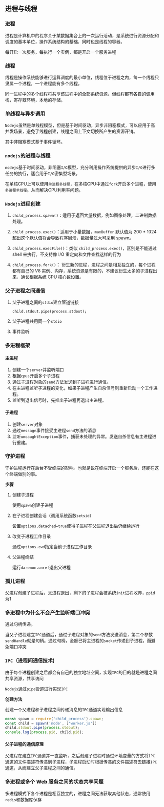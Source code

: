 ## 进程与线程

### 进程

进程是计算机中的程序关于某数据集合上的一次运行活动，是系统进行资源分配和调度的基本单位，操作系统结构的基础，同时也是线程的容器。

每开启一次服务，每执行一个实例，都是开启一个服务进程



### 线程

线程是操作系统能够进行运算调度的最小单位，线程位于进程之内，每一个线程只隶属一个进程，一个进程能有多个线程。

同一进程中的多个线程将共享该进程中的全部系统资源，但线程都有各自的调用栈，寄存器环境，本地的存储。



### 单线程与异步调用

`Nodejs`虽然是单线程模型，但是基于时间驱动，异步非阻塞模式，可以应用于高并发场景，避免了线程创建，线程之间上下文切换所产生的资源开销。

其中非阻塞模式基于事件循环。



### `nodejs`的进程与线程

`nodejs`基于时间驱动，非阻塞`I/O`模型，充分利用操作系统提供的异步`I/O`进行多任务的执行，适合用于`I/O`密集型场景。

在单核CPU上可以使用`单进程多线程`，在多核CPU中通过`fork`开启多个进程，使用`多进程单线程`。从而解决CPU利用率问题。



### `Nodejs`进程创建

1. `child_process.spawn()`：适用于返回大量数据，例如图像处理，二进制数据处理。

2. `child_process.exec()`：适用于小量数据，`maxBuffer` 默认值为 200 * 1024 超出这个默认值将会导致程序崩溃，数据量过大可采用 spawn。

3. `child_process.execFile()`：类似 `child_process.exec()`，区别是不能通过 shell 来执行，不支持像 I/O 重定向和文件查找这样的行为

4. `child_process.fork()`： 衍生新的进程，进程之间是相互独立的，每个进程都有自己的 V8 实例、内存，系统资源是有限的，不建议衍生太多的子进程出来，通长根据系统 CPU 核心数设置。



### 父子进程之间通信

1. 父子进程之间的`stdio`建立管道链接

   ```
   child.stdout.pipe(process.stdout);
   ```

2. 父子进程共用同一个`stdio`

3. 事件监听



### 多进程框架

#### 主进程

1. 创建一个`server`并监听端口
2. 根据`cpus`开启多个子进程
3. 通过子进程对象的`send`方法发送到子进程进行通信。
4. 在主进程监听子进程的变化，如果子进程产生自杀信号则重新启动一个工作进程。
5. 监听到退出信号时，先推出子进程再退出主进程。



#### 子进程

1. 创建`server`对象
2. 通过`message`事件接受主进程`send`方法的消息
3. 监听`uncaughtException`事件，捕获未处理的异常。发送自杀信息有主进程进行重建。



### 守护进程

守护进程运行在后台不受终端的影响。也就是说在终端开启一个服务后，还能在这个终端做别的事。

**步骤**

1. 创建子进程

   使用`spawn`创建子进程

2. 在子进程创建会话（调用系统函数`setsid`）

   设置`options.detached=true`使得子进程在父进程退出后仍继续运行

3. 改变子进程工作目录

   通过`options.cwd`指定当前子进程工作目录

4. 父进程终结

   运行`daremon.unref`退出父进程



### 孤儿进程

父进程创建子进程后，父进程退出，剩下的子进程会被系统`init`进程收养，`ppid`为1



### 多进程中为什么不会产生监听端口冲突

通过句柄传递。

当父子进程建立`IPC`通道后，通过子进程对象的`send`方法发送消息，第二个参数`sendHandle`就是句柄。通过句柄，金额已将主进程的`socket`传递到子进程，而避免端口冲突



### `IPC`（进程间通信技术)

由于每个进程创建之后都会有自己的独立地址空间，实现`IPC`的目的就是进程之间共享资源，共享访问

`Nodejs`通过`pipe`管道进行实现`IPC`

**创建方法**

创建一个父进程和子进程之间传递消息的` IPC `通道实现输出信息

```javascript
const spawn = require('child_process').spawn;
const child = spawn('node', ['worker.js'])
child.stdout.pipe(process.stdout);
console.log(process.pid, child.pid);
```

#### 父子进程的通信原理

父进程在建立`IPC`通道并一直监听，之后创建子进程时通过环境变量的方式将`IPC`通道的文件描述符传递到子进程，子进程启动时根据传递的文件描述符去链接`IPC`通道，从而建立父子进程之间的通信。



### 多进程或多个 Web 服务之间的状态共享问题

多进程模式下各个进程是相互独立的，进程之间无法获取其他状态，通常使用`redis`和数据库保存